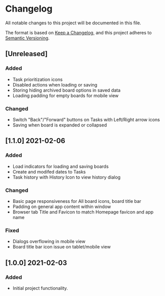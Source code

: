# Changelog
All notable changes to this project will be documented in this file.

The format is based on [Keep a Changelog](https://keepachangelog.com/en/1.0.0/),
and this project adheres to [Semantic Versioning](https://semver.org/spec/v2.0.0.html).

## [Unreleased]

### Added
- Task prioritization icons
- Disabled actions when loading or saving
- Storing hiding archived board options in saved data
- Loading padding for empty boards for mobile view

### Changed
- Switch "Back"/"Forward" buttons on Tasks with Left/Right arrow icons
- Saving when board is expanded or collapsed

## [1.1.0] 2021-02-06
### Added
- Load indicators for loading and saving boards
- Create and modifed dates to Tasks
- Task history with History Icon to view history dialog

### Changed
- Basic page responsiveness for All board icons, board title bar
- Padding on general app content within window
- Browser tab Title and Favicon to match Homepage favicon and app name

### Fixed
- Dialogs overflowing in mobile view
- Board title bar icon issue on tablet/mobile view

## [1.0.0] 2021-02-03
### Added
- Initial project functionality.
